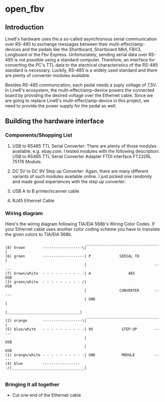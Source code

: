 # open_fbv

## Introduction
Line6's hardware uses the a so-called asynchronous serial communication over RS-485 to exchange messages between their multi-effect/amp-devices and the pedals like the Shortboard, Shortboard MkII, FBV3, Longboard or the Fbv Express. Unfortunately, sending serial data over RS-485 is not possible using a standard computer. Therefore, an interface for converting the PC's TTL data to the electrical characteristics of the RS-485 standard is necessary. Luckily, RS-485 is a widely used standard and there are plenty of converter modules available. 

Besides RS-485 communication, each pedal needs a suply voltage of 7,5V. In Line6's ecosystem, the multi-effect/amp-device powers the connected board by providing the desired voltage over the Ethernet cable. Since we are going to replace Line6's multi-effect/amp-device in this project, we need to provide the power supply for the pedal as well.

## Building the hardware interface
### Components/Shopping List

1. USB to RS485 TTL Serial Converter: There are plenty of those modules available, e.g. ebay.com. I tested modules with the following description: USB to RS485 TTL Serial Converter Adapter FTDI interface FT232RL 75176 Module.

2. DC 5V to DC 9V Step up Converter: Again, there are many different variants of such modules available online. I just picked one randomly and made good experiences with the step up converter.

3. USB A to B printer/scanner cable

4. RJ45 Ethernet Cable

### Wiring diagram

Here's the wiring diagram following TIA/EIA 568b's Wiring Color Codes. If your Ethernet cable uses another color coding scheme you have to translate the given colors to TIA/EIA 568b.

```
                                     _________________________________
(8) brown        ------------------\|                                 |
(6) green        -------------------| P             SERIAL TO         |
                                    |                               -----
(7) brown/white  - - - - - - - - - -| A                 485             USB
(3) green/white  - - - - - - - - - /|                                   USB
                                    |               CONVERTER       -----
                                    | GND                             |
                                    |_________________________________|
                                     _________________________________
(2) orange       ------------------\|                                 |
(5) blue/white   - - - - - - - - - -| 9V             STEP-UP        -----  
                                    |                                   USB
                                    |                                   USB
(1) orange/white - - - - - - - - - -| GND            MODULE         -----    
(4) blue         ------------------/|_________________________________|    
                                    
```

### Bringing it all together
- Cut one end of the Ethernet cable

